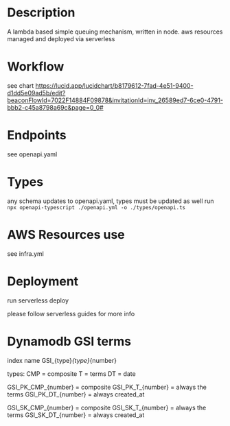 # Description

A lambda based simple queuing mechanism, written in node.
aws resources managed and deployed via serverless

# Workflow
see chart
https://lucid.app/lucidchart/b8179612-7fad-4e51-9400-d1dd5e09ad5b/edit?beaconFlowId=7022F14884F09878&invitationId=inv_26589ed7-6ce0-4791-bbb2-c45a8798a69c&page=0_0#

# Endpoints

see openapi.yaml

# Types

any schema updates to openapi.yaml, types must be updated as well
run `npx openapi-typescript ./openapi.yml -o ./types/openapi.ts`

# AWS Resources use

see infra.yml

# Deployment

run serverless deploy

please follow serverless guides for more info

# Dynamodb GSI terms

index name
GSI_{type}_{type}_{number}

types: 
 CMP = composite
 T = terms
 DT = date

GSI_PK_CMP_{number} = composite
GSI_PK_T_{number} = always the terms
GSI_PK_DT_{number} = always created_at

GSI_SK_CMP_{number} = composite
GSI_SK_T_{number} = always the terms
GSI_SK_DT_{number} = always created_at
